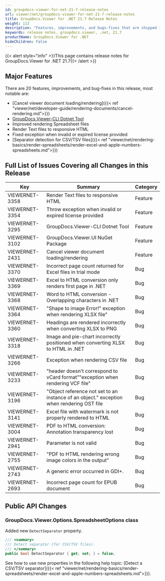 ```yaml
---
id: groupdocs-viewer-for-net-21-7-release-notes
url: viewer/net/groupdocs-viewer-for-net-21-7-release-notes
title: GroupDocs.Viewer for .NET 21.7 Release Notes
weight: 113
description: "Features, improvements, and bugs-fixes that are shipped in GroupDocs.Viewer for .NET 21.7"
keywords: release notes, groupdocs.viewer, .net, 21.7
productName: GroupDocs.Viewer for .NET
hideChildren: False
---
```

{{< alert style="info" >}}This page contains release notes for GroupDocs.Viewer for .NET 21.7{{< /alert >}}

## Major Features

There are 20 features, improvements, and bug-fixes in this release, most notable are:

* [Cancel viewer document loading/rendering]({{< ref "viewer/net/developer-guide/rendering-documents/cancel-rendering.md">}})
* [GroupDocs.Viewer-CLI Dotnet Tool](https://www.nuget.org/packages/groupdocs.viewer-cli)
* Improved rendering Spreadsheet files
* Render Text files to responsive HTML
* Fixed exception when invalid or expired license provided
* [Separator detection for CSV/TSV files]({{< ref "viewer/net/rendering-basics/render-spreadsheets/render-excel-and-apple-numbers-spreadsheets.md">}})

## Full List of Issues Covering all Changes in this Release

| Key|Summary| Category |
| --- | --- | --- |
|VIEWERNET-3358|Render Text files to responsive HTML|Feature|
|VIEWERNET-3354|Throw exception when invalid or expired license provided|Feature|
|VIEWERNET-3295|GroupDocs.Viewer-CLI Dotnet Tool|Feature|
|VIEWERNET-3102|GroupDocs.Viewer.UI NuGet Package|Feature|
|VIEWERNET-2431|Cancel viewer document loading/rendering|Feature|
|VIEWERNET-3370|Incorrect page count returned for Excel files in trial mode|Bug|
|VIEWERNET-3369|Excel to HTML conversion only renders first page in .NET|Bug|
|VIEWERNET-3368|Word to HTML conversion - Overlapping characters in .NET|Bug|
|VIEWERNET-3364|"Shape to image Error!" exception when rendering XLSX file"|Bug|
|VIEWERNET-3360|Headings are rendered incorrectly when converting XLSX to PNG|Bug|
|VIEWERNET-3318|Image and pie-chart incorrectly positioned when converting XLSX to HTML in .NET|Bug|
|VIEWERNET-3266|Exception when rendering CSV file|Bug|
|VIEWERNET-3233|"header doesn't correspond to vCard format""exception when rendering VCF file"|Bug|
|VIEWERNET-3196|"Object reference not set to an instance of an object." exception when rendering OST file|Bug|
|VIEWERNET-3141|Excel file with watermark is not properly rendered to HTML|Bug|
|VIEWERNET-3004|PDF to HTML conversion: Annotation transparency lost|Bug|
|VIEWERNET-2941|Parameter is not valid|Bug|
|VIEWERNET-2755|"PDF to HTML rendering wrong image colors in the output"|Bug|
|VIEWERNET-2743|A generic error occurred in GDI+.|Bug|
|VIEWERNET-2693|Incorrect page count for EPUB document|Bug|

## Public API Changes

### GroupDocs.Viewer.Options.SpreadsheetOptions class

Added new `DetectSeparator` property.

```cs
/// <summary>
/// Detect separator (for CSV/TSV files).
/// </summary>
public bool DetectSeparator { get; set; } = false;
```

See how to use new properties in the following help topic: [Detect a CSV/TSV separator]({{< ref "viewer/net/rendering-basics/render-spreadsheets/render-excel-and-apple-numbers-spreadsheets.md">}}).
